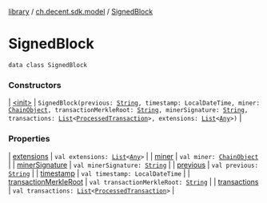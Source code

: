 [library](../../index.md) / [ch.decent.sdk.model](../index.md) / [SignedBlock](./index.md)

# SignedBlock

`data class SignedBlock`

### Constructors

| [&lt;init&gt;](-init-.md) | `SignedBlock(previous: `[`String`](https://kotlinlang.org/api/latest/jvm/stdlib/kotlin/-string/index.html)`, timestamp: LocalDateTime, miner: `[`ChainObject`](../-chain-object/index.md)`, transactionMerkleRoot: `[`String`](https://kotlinlang.org/api/latest/jvm/stdlib/kotlin/-string/index.html)`, minerSignature: `[`String`](https://kotlinlang.org/api/latest/jvm/stdlib/kotlin/-string/index.html)`, transactions: `[`List`](https://kotlinlang.org/api/latest/jvm/stdlib/kotlin.collections/-list/index.html)`<`[`ProcessedTransaction`](../-processed-transaction/index.md)`>, extensions: `[`List`](https://kotlinlang.org/api/latest/jvm/stdlib/kotlin.collections/-list/index.html)`<`[`Any`](https://kotlinlang.org/api/latest/jvm/stdlib/kotlin/-any/index.html)`>)` |

### Properties

| [extensions](extensions.md) | `val extensions: `[`List`](https://kotlinlang.org/api/latest/jvm/stdlib/kotlin.collections/-list/index.html)`<`[`Any`](https://kotlinlang.org/api/latest/jvm/stdlib/kotlin/-any/index.html)`>` |
| [miner](miner.md) | `val miner: `[`ChainObject`](../-chain-object/index.md) |
| [minerSignature](miner-signature.md) | `val minerSignature: `[`String`](https://kotlinlang.org/api/latest/jvm/stdlib/kotlin/-string/index.html) |
| [previous](previous.md) | `val previous: `[`String`](https://kotlinlang.org/api/latest/jvm/stdlib/kotlin/-string/index.html) |
| [timestamp](timestamp.md) | `val timestamp: LocalDateTime` |
| [transactionMerkleRoot](transaction-merkle-root.md) | `val transactionMerkleRoot: `[`String`](https://kotlinlang.org/api/latest/jvm/stdlib/kotlin/-string/index.html) |
| [transactions](transactions.md) | `val transactions: `[`List`](https://kotlinlang.org/api/latest/jvm/stdlib/kotlin.collections/-list/index.html)`<`[`ProcessedTransaction`](../-processed-transaction/index.md)`>` |

